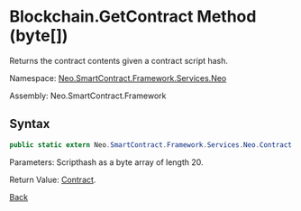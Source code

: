 # Blockchain.GetContract Method (byte[])

Returns the contract contents given a contract script hash.

Namespace: [Neo.SmartContract.Framework.Services.Neo](../../neo.md)

Assembly: Neo.SmartContract.Framework

## Syntax

```c#
public static extern Neo.SmartContract.Framework.Services.Neo.Contract GetContract(byte[] script_hash)
```

Parameters: Scripthash as a byte array of length 20.

Return Value: [Contract](../Contract.md).



[Back](../Blockchain.md)
